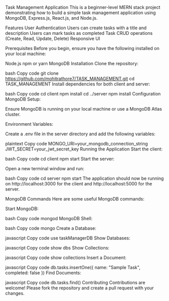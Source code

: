 Task Management Application
This is a beginner-level MERN stack project demonstrating how to build a simple task management application using MongoDB, Express.js, React.js, and Node.js.

Features
User Authentication
Users can create tasks with a title and description
Users can mark tasks as completed
Task CRUD operations (Create, Read, Update, Delete)
Responsive UI


Prerequisites
Before you begin, ensure you have the following installed on your local machine:

Node.js
npm or yarn
MongoDB
Installation
Clone the repository:

bash
Copy code
git clone https://github.com/mohitrathore7/TASK_MANAGEMENT.git
cd TASK_MANAGEMENT
Install dependencies for both client and server:

bash
Copy code
cd client
npm install
cd ../server
npm install
Configuration
MongoDB Setup:

Ensure MongoDB is running on your local machine or use a MongoDB Atlas cluster.

Environment Variables:

Create a .env file in the server directory and add the following variables:

plaintext
Copy code
MONGO_URI=your_mongodb_connection_string
JWT_SECRET=your_jwt_secret_key
Running the Application
Start the client:

bash
Copy code
cd client
npm start
Start the server:

Open a new terminal window and run:

bash
Copy code
cd server
npm start
The application should now be running on http://localhost:3000 for the client and http://localhost:5000 for the server.

MongoDB Commands
Here are some useful MongoDB commands:

Start MongoDB:

bash
Copy code
mongod
MongoDB Shell:

bash
Copy code
mongo
Create a Database:

javascript
Copy code
use taskManagerDB
Show Databases:

javascript
Copy code
show dbs
Show Collections:

javascript
Copy code
show collections
Insert a Document:

javascript
Copy code
db.tasks.insertOne({ name: "Sample Task", completed: false })
Find Documents:

javascript
Copy code
db.tasks.find()
Contributing
Contributions are welcome! Please fork the repository and create a pull request with your changes.

